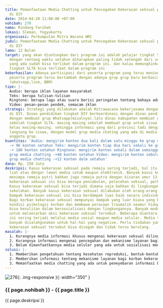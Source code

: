 ```yaml
---
title: Pemanfaataan Media Chatting untuk Pencegahan Kekerasan seksual pada Remaja
  di DIY
date: 2014-04-20 11:08:00 +07:00
nohibah: 276
nama: Rindang Farihah
lokasi: Sleman, Yogyakarta
organisasi: Perkumpulan Mitra Wacana WRC
judul: Pemanfaataan Media Chatting untuk Pencegahan Kekerasan seksual pada Remaja
  di DIY
lama: 12 Bulan
target: yang akan diuntungkan dari program ini adalah pelajar tingkat SLTA di DIY.
  dengan rentang waktu setahun diharapkan paling tidak setengah dari seluruh SLTA
  yang ada sudah bisa terlibat dalam program ini. dan kalau memungkinkan semua sekolah
  tingkat SLTA bisa terlibat dalam program ini
keberhasilan: Adanya partisipasi dari peserta program yang terus meningkat. dan jumlah
  peserta program terus bertambah dengan adanya grup grup baru berbasis media chatting
  (whatsapp,line, BBM)
tipe: |-
  Audio: berupa iklan layanan masyarakat
  Teks: berupa tulisan-tulisan
  Ringtone: berupa lagu atau suara berisi peringatan tentang bahaya adanya kekerasan seksual dikemas dengan menarik
  Video: pesan-pesan pendek, semacam iklan
strategi: Strategi yang dilakukan adalah Mitrawacana bekerjasama dengan dinas pendidikan
  di DIY. Dinas pendidikan tingkat DIY berkoordinasi dengan dinas pendidikan di kabupaten.
  dengan membuat grup Whatsapp(misalnya).lalu dinas kabupaten membuat grup yang beranggotakan
  sekolah tingkat SLTA. masing masing sekolah membuat grup untuk siswa berdasarkan
  kelas masing-masing. sehingga informasi yang dari provinsi tadi dengan cepat tersampaikan
  langsung ke siswa, dengan model grup media chating yang ada di media selular masing-masing
  anggota grup.
kuantitas: 'Audio: mengirim konten dua kali dalam satu minggu ke grup media chatting.
  -+ 96 konten setahun Teks: mengirim konten tiap dua hari sekali ke grup media chating
  -+ 180 konten setahun Ringtone: mengirim konten sekali dalam seminggu mengirim ke
  grup media chatting -+48 konten setahun Video: mengirim konten sebulan sekali ke
  grup media chatting -+12 konten dalm setahun'
dana: Rp. 250 Juta
deskripsi: Kasus kekerasan seksual pada remaja sering terjadi, hal itu sering kita
  liat atau dengar lewat media cetak maupun elektronik. Banyak kasus kekerasan seksual
  menimpa remaja putri bahkan juga remaja putra dengan kisaran umur 13-18 tahun. Kasus
  kekerasan seksual ini bisa berupa pencabulan, pelecehan seksual, perkosaan dan sodomi.
  Kasus kekerasan seksual bisa terjadi dimana saja bahkan di lingkungan keluarga maupun
  sekolahan. Banyak kasus kekerasan seksual dilakukan oleh orang-orang terdekat korban.
  Dampak kekerasan seksual ini bisa berdampak luas baik secara individu maupun sosial.
  Bagi korban kekerasan seksual mempunyai dampak yang luar biasa yang bisa mempengaruhi
  kondisi psikologis korban dan membawa perasaan traumatik seumur hidup. Korban juga
  bisa kesulitan dalam bersosialisasi dengan lingkungannya. Banyak modus digunakan
  untuk melancarkan aksi kekerasan seksual tersebut. Beberapa diantara yang diakhir-akhir
  ini sering terjadi melalui media sosial maupun media selular. Media tersebut akhirnya
  banyak disalahgunakan untuk hal-hal yang negative. Perlu tindakan yang massif agar
  kekerasan seksual tersebut bisa dicegah dan tidak terus berulang.
masalah: |-
  1. Kurangnya media informasi khusus mengenai kekerasan seksual dilingkungan remaja.
  2. Kurangnya informasi mengenai pencegahan dan mekanisme layanan bagi korban kekerasan seksual.
  3. Belum dimanfaatkannya media seluler yang ada untuk sosialisasi mengenai kekerasan seksual.
solusi: |-
  1. Memberikan pengetahuan tentang kesehatan reproduksi, bentuk-bentuk kekerasan seksual, siapa pelaku dan korban, dampak, langkah-langkah pencegahan serta perlindungan hukum kekerasan seksual.
  2. Memberikan informasi tentang mekanisme layanan bagi korban kekerasan seksual.
  3. Memanfaatkan media chatting yang ada untuk peneyebaran informasi berkaitan kekerasan seksual.
---
```


![276](/static/img/hibahcms/276.png){: .img-responsive }{: width="350" }

### {{ page.nohibah }} - {{ page.title }}

{{ page.deskripsi }}
